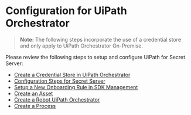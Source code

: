 [title]: # (Configuration)
[tags]: # (introduction)
[priority]: # (200)
# Configuration for UiPath Orchestrator

>**Note:** The following steps incorporate the use of a credential store and only apply to UiPath Orchestrator On-Premise.

Please review the following steps to setup and configure UiPath for Secret Server:

* [Create a Credential Store in UiPath Orchestrator](create-credential-store-uipath.md)
* [Configuration Steps for Secret Server](config-steps-ss.md)
* [Setup a New Onboarding Rule in SDK Management](setup-onboarding-rule-sdk.md)
* [Create an Asset](create-an-asset.md)
* [Create a Robot UiPath Orchestrator](create-robot.md)
* [Create a Process](create-process-2.md)